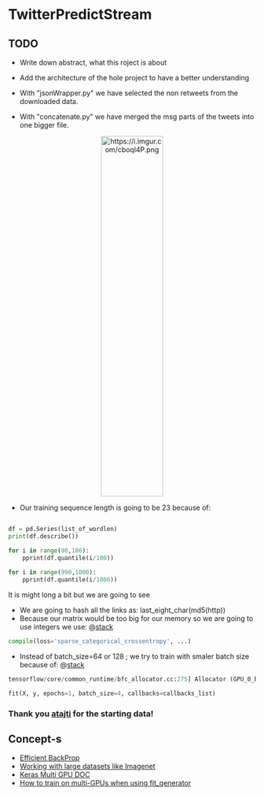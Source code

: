 # TwitterPredictStream
## TODO
  * Write down abstract, what this roject is about
  * Add the architecture of the hole project to have a better understanding  
    
      
        
  * With "jsonWrapper.py" we have selected the non retweets from the downloaded data.  
  * With "concatenate.py" we have merged the msg parts of the tweets into one bigger file.  
<p align="center">  
	<img src="https://i.imgur.com/cboql4P.png" alt="https://i.imgur.com/cboql4P.png" class="shrinkToFit transparent" width="126" height="732">
 </p>

  * Our training sequence length is going to be 23 because of:  
```python

df = pd.Series(list_of_wordlen)  
print(df.describe())

for i in range(90,100):  
	pprint(df.quantile(i/100))  
  
for i in range(990,1000):  
	pprint(df.quantile(i/1000))  
``` 
It is might long a bit but we are going to see  
  * We are going to hash all the links as: last_eight_char(md5(http))  
  * Because our matrix would be too big for our memory so we are going to use integers we use: @[stack](https://stackoverflow.com/questions/46293734/memoryerror-in-keras-utils-np-utils-to-categorical)   
  ```python
compile(loss='sparse_categorical_crossentropy', ...) 
```  
  * Instead of batch_size=64 or 128 ; we try to train with smaler batch size because of: @[stack](https://stackoverflow.com/questions/36927607/how-can-i-solve-ran-out-of-gpu-memory-in-tensorflow)
```python
tensorflow/core/common_runtime/bfc_allocator.cc:275] Allocator (GPU_0_bfc) ran out of memory trying to allocate
```  

```python 
fit(X, y, epochs=1, batch_size=4, callbacks=callbacks_list)
```  

### Thank you [atajti](https://github.com/atajti) for the starting data!  
## Concept-s  
  * [Efficient BackProp](http://yann.lecun.com/exdb/publis/pdf/lecun-98b.pdf)
  * [Working with large datasets like Imagenet ](https://github.com/keras-team/keras/issues/68)
  * [Keras Multi GPU DOC](https://keras.io/utils/#multi_gpu_model)
  * [How to train on multi-GPUs when using fit_generator](https://github.com/keras-team/keras/issues/9502)
